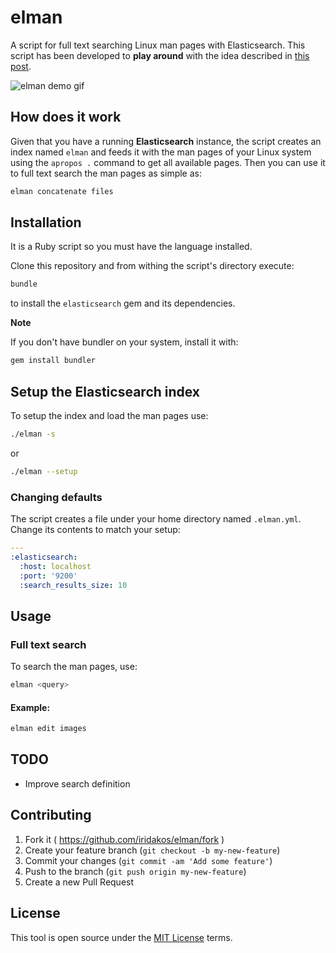 # elman

A script for full text searching Linux man pages with Elasticsearch.
This script has been developed to **play around** with the idea described in [this post](https://iridakos.com/tutorials/2018/04/12/elasticsearch-linux-man-pages).

![elman demo gif](https://github.com/iridakos/elman/raw/master/resources/elasticsearch-manpages.gif)

## How does it work

Given that you have a running **Elasticsearch** instance, the script creates an index named `elman` and feeds it with the man pages of your Linux system using the `apropos .` command to get all available pages. Then you can use it to full text search the man pages as simple as:

```bash
elman concatenate files
```

## Installation

It is a Ruby script so you must have the language installed.

Clone this repository and from withing the script's directory execute:

```bash
bundle
```

to install the `elasticsearch` gem and its dependencies.

**Note**

If you don't have bundler on your system, install it with:

```bash
gem install bundler
```

## Setup the Elasticsearch index

To setup the index and load the man pages use:
```bash
./elman -s
```

or

```bash
./elman --setup
```

### Changing defaults

The script creates a file under your home directory named `.elman.yml`. Change its contents to match your setup:

```YAML
---
:elasticsearch:
  :host: localhost
  :port: '9200'
  :search_results_size: 10
```

## Usage

### Full text search

To search the man pages, use:

```bash
elman <query>
```

#### Example:
```bash
elman edit images
```

## TODO

- Improve search definition

## Contributing

1. Fork it ( https://github.com/iridakos/elman/fork )
2. Create your feature branch (`git checkout -b my-new-feature`)
3. Commit your changes (`git commit -am 'Add some feature'`)
4. Push to the branch (`git push origin my-new-feature`)
5. Create a new Pull Request

## License

This tool is open source under the [MIT License](https://opensource.org/licenses/MIT) terms.

